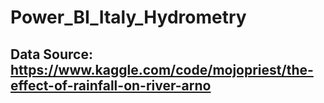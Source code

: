 # Power_BI_Italy_Hydrometry

## Data Source: https://www.kaggle.com/code/mojopriest/the-effect-of-rainfall-on-river-arno
